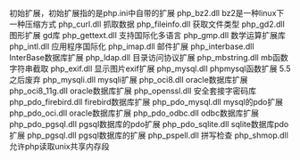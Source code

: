初始扩展，初始扩展指的是php.ini中自带的扩展
php_bz2.dll   bz2是一种linux下一种压缩方式
php_curl.dll  抓取数据 
php_fileinfo.dll   获取文件类型
php_gd2.dll   图形扩展 gd库
php_gettext.dll   支持国际化多语言
php_gmp.dll    数学运算扩展库
php_intl.dll    应用程序国际化
php_imap.dll    邮件扩展
php_interbase.dll   InterBase数据库扩展
php_ldap.dll   目录访问协议扩展
php_mbstring.dll  mb函数 字符串截取
php_exif.dll     显示图片exif扩展
php_mysql.dll   phpmysql函数扩展  5.5之后废弃
php_mysqli.dll   mysqli扩展
php_oci8.dll     oracle数据库扩展
php_oci8_11g.dll   oracle数据库扩展
php_openssl.dll     安全套接字密码库
php_pdo_firebird.dll   firebird数据库扩展
php_pdo_mysql.dll     mysql的pdo扩展
php_pdo_oci.dll  oracle数据库扩展
php_pdo_odbc.dll   odbc数据库扩展
php_pdo_pgsql.dll   pgsql数据库的pdo扩展
php_pdo_sqlite.dll   sqlite数据库pdo扩展
php_pgsql.dll  pgsql数据库的扩展
php_pspell.dll    拼写检查
php_shmop.dll     允许php读取unix共享内存段